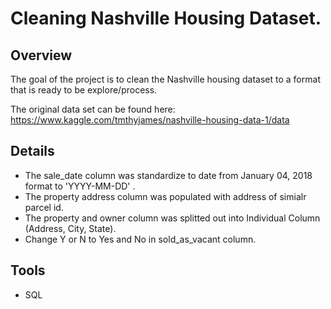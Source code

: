 # Cleaning Nashville Housing Dataset.

## Overview
The goal of the project is to clean the Nashville housing dataset to a format that is ready to be explore/process. 

The original data set can be found here: https://www.kaggle.com/tmthyjames/nashville-housing-data-1/data


## Details
- The sale_date column was standardize to date from January 04, 2018 format to 'YYYY-MM-DD' .
- The property address column was populated with address of simialr parcel id.
- The property and owner column was splitted out into Individual Column (Address, City, State). 
- Change Y or N to Yes and No in sold_as_vacant column.


## Tools
- SQL